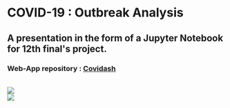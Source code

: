 # COVID-19 : Outbreak Analysis

## A presentation in the form of a Jupyter Notebook for 12th final's project.

### Web-App repository : **[Covidash](https://github.com/anandrajaram21/covidash)**

<br>
<a href = "https://colab.research.google.com/drive/1gjkBWoQTfYSgBS4OUDpgh3sQyj1fag-0?usp=sharing">
<img src='https://img.shields.io/static/v1?label=run%20on&message=google%20colab&color=ffa31a&style=for-the-badge' />
</a>
<br>

<a href = "https://nbviewer.jupyter.org/github/Majimearun/Covid-19-Outbreak-Analysis/blob/main/Finals_Presentation.ipynb">
<img src='https://img.shields.io/static/v1?label=run%20on&message=jupyter%20nbviewer&color=orange&style=for-the-badge' />
</a>
